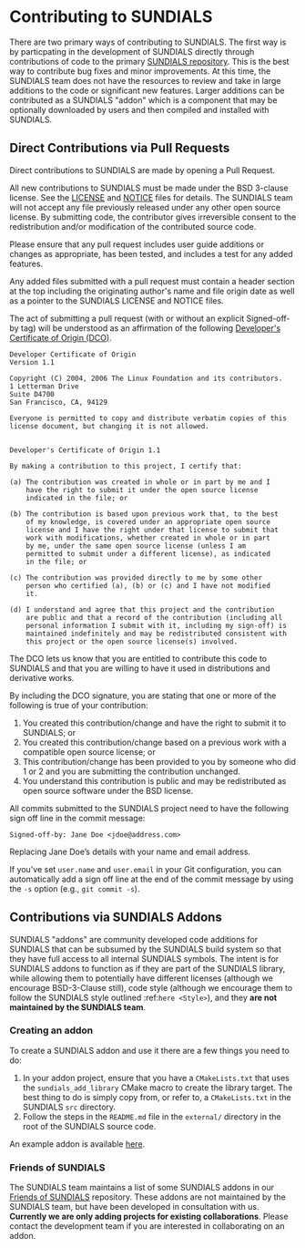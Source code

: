 # Contributing to SUNDIALS

There are two primary ways of contributing to SUNDIALS. The first way is by particpating
in the development of SUNDIALS directly through contributions of code to the primary
[SUNDIALS repository](https://github.com/LLNL/sundials). This is the best way to contribute
bug fixes and minor improvements. At this time, the SUNDIALS team does not have the resources
to review and take in large additions to the code or significant new features.
Larger additions can be contributed as a SUNDIALS "addon" which is a component that may be
optionally downloaded by users and then compiled and installed with SUNDIALS.

## Direct Contributions via Pull Requests

Direct contributions to SUNDIALS are made by opening a Pull Request.

All new contributions to SUNDIALS must be made under the BSD 3-clause license.
See the [LICENSE](./LICENSE) and [NOTICE](./NOTICE) files for details. The
SUNDIALS team will not accept any file previously released under any other open
source license. By submitting code, the contributor gives irreversible consent
to the redistribution and/or modification of the contributed source code.

Please ensure that any pull request includes user guide additions or changes as
appropriate, has been tested, and includes a test for any added features.

Any added files submitted with a pull request must contain a header section at
the top including the originating author's name and file origin date as well as
a pointer to the SUNDIALS LICENSE and NOTICE files.

The act of submitting a pull request (with or without an explicit Signed-off-by
tag) will be understood as an affirmation of the following [Developer's
Certificate of Origin (DCO)](http://developercertificate.org/).

```
Developer Certificate of Origin
Version 1.1

Copyright (C) 2004, 2006 The Linux Foundation and its contributors.
1 Letterman Drive
Suite D4700
San Francisco, CA, 94129

Everyone is permitted to copy and distribute verbatim copies of this
license document, but changing it is not allowed.


Developer's Certificate of Origin 1.1

By making a contribution to this project, I certify that:

(a) The contribution was created in whole or in part by me and I
    have the right to submit it under the open source license
    indicated in the file; or

(b) The contribution is based upon previous work that, to the best
    of my knowledge, is covered under an appropriate open source
    license and I have the right under that license to submit that
    work with modifications, whether created in whole or in part
    by me, under the same open source license (unless I am
    permitted to submit under a different license), as indicated
    in the file; or

(c) The contribution was provided directly to me by some other
    person who certified (a), (b) or (c) and I have not modified
    it.

(d) I understand and agree that this project and the contribution
    are public and that a record of the contribution (including all
    personal information I submit with it, including my sign-off) is
    maintained indefinitely and may be redistributed consistent with
    this project or the open source license(s) involved.
```

The DCO lets us know that you are entitled to contribute this code to
SUNDIALS and that you are willing to have it used in distributions and
derivative works.

By including the DCO signature, you are stating that one or
more of the following is true of your contribution:

1.  You created this contribution/change and have the right to submit it
    to SUNDIALS; or
2.  You created this contribution/change based on a previous work with a
    compatible open source license; or
3.  This contribution/change has been provided to you by someone who did
    1 or 2 and you are submitting the contribution unchanged.
4.  You understand this contribution is public and may be redistributed as
    open source software under the BSD license.

All commits submitted to the SUNDIALS project need to have the following sign
off line in the commit message:
```
Signed-off-by: Jane Doe <jdoe@address.com>
```
Replacing Jane Doe’s details with your name and email address.

If you've set `user.name` and `user.email` in your Git configuration, you can
automatically add a sign off line at the end of the commit message by using the
`-s` option (e.g., `git commit -s`).

## Contributions via SUNDIALS Addons

SUNDIALS "addons" are community developed code additions for SUNDIALS that can be subsumed by the
SUNDIALS build system so that they have full access to all internal SUNDIALS symbols.
The intent is for SUNDIALS addons to function as if they are part of the SUNDIALS library,
while allowing them to potentially have different licenses
(although we encourage BSD-3-Clause still), code style
(although we encourage them to follow the SUNDIALS style outlined :ref:`here <Style>`),
and they **are not maintained by the SUNDIALS team**.

### Creating an addon

To create a SUNDIALS addon and use it there are a few things you need to do:

1. In your addon project, ensure that you have a `CMakeLists.txt` that uses the
   `sundials_add_library` CMake macro to create the library target. The best thing to do is simply
   copy from, or refer to, a `CMakeLists.txt` in the SUNDIALS `src` directory.
2. Follow the steps in the `README.md` file in the `external/` directory in the root of the SUNDIALS
   source code.

An example addon is available [here](https://github.com/sundials-codes/sundials-addon-example).

### Friends of SUNDIALS

The SUNDIALS team maintains a list of some SUNDIALS addons in our [Friends of SUNDIALS](https://github.com/sundials-codes/friends-of-sundials>) repository. These addons are not
maintained by the SUNDIALS team, but have been developed in consultation with us.
**Currently we are only adding projects for existing collaborations**. Please contact the development team if you are interested in collaborating on an addon.
